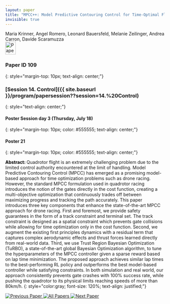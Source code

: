 ```yaml
---
layout: paper
title: "MPCC++: Model Predictive Contouring Control for Time-Optimal Flight with Safety Constraints"
invisible: true
---
```

<div class="paper-authors">
<div class="paper-author-box">
    <div class="paper-author-name">Maria Krinner, Angel Romero, Leonard Bauersfeld, Melanie Zeilinger, Andrea Carron, Davide Scaramuzza</div>
    <div class="paper-author-uni"></div>
</div>

</div><div class="paper-pdf">
                <div> <a href="https://enriquecoronadozu.github.io/rssproceedings2024/rss20/p109.pdf"><img src="{{ site.baseurl }}/images/paper_link.png" alt="Paper Website" width = "33"  height = "40"/></a> </div>
                </div>

### Paper ID 109
{: style="margin-top: 10px; text-align: center;"}

### [Session 14. Control]({{ site.baseurl }}/program/papersession??session=14.%20Control)
{: style="text-align: center;"}

#### Poster Session day 3 (Thursday, July 18)
{: style="margin-top: 10px; color: #555555; text-align: center;"}

#### Poster 21
{: style="margin-top: 10px; color: #555555; text-align: center;"}

<b style="color: black;">Abstract: </b>Quadrotor flight is an extremely challenging problem due to the limited control authority encountered at the limit of handling. Model Predictive Contouring Control (MPCC) has emerged as a promising model-based approach for time optimization problems such as drone racing. However, the standard MPCC formulation used in quadrotor racing introduces the notion of the gates directly in the cost function, creating a multi-objective optimization that continuously trades off between maximizing progress and tracking the path accurately. This paper introduces three key components that enhance the state-of-the-art MPCC approach for drone racing. First and foremost, we provide safety guarantees in the form of a track constraint and terminal set. The track constraint is designed as a spatial constraint which
 prevents gate collisions while allowing for time optimization only in the cost function. Second, we augment the existing first principles dynamics with a residual term that captures complex aerodynamic effects and thrust forces learned directly from real-world data. Third, we use Trust Region Bayesian Optimization (TuRBO), a state-of-the-art global Bayesian Optimization algorithm, to tune the hyperparameters of the MPCC controller given a sparse reward based on lap time minimization. The proposed approach achieves similar lap times to the best-performing RL policy and outperforms the best model-based controller while satisfying constraints. In both simulation and real world, our approach consistently prevents gate crashes with 100% success rate, while pushing the quadrotor to its physical limits reaching speeds of more than 80km/h.
{: style="color:gray; font-size: 120%; text-align: justified;"}


<div class="paper-menu">
<a href="{{ site.baseurl }}/program/papers/108/"> <img src="{{ site.baseurl }}/images/previous_paper_icon.png" alt="Previous Paper" title="Previous Paper"/> </a>
<a href="{{ site.baseurl }}/program/papers"><img src="{{ site.baseurl }}/images/overview_icon.png" alt="All Papers" title="All Papers"/> </a>
<a href="{{ site.baseurl }}/program/papers/110/"> <img src="{{ site.baseurl }}/images/next_paper_icon.png" alt="Next Paper" title="Next Paper"/> </a>

</div>
